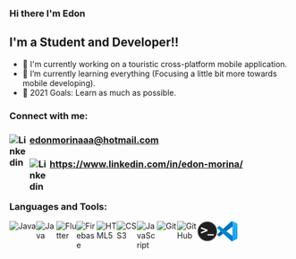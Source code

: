 ### Hi there I'm Edon

## I'm a Student and Developer!!

- 🔭 I'm currently working on a touristic cross-platform mobile application.
- 🌱 I’m currently learning everything (Focusing a little bit more towards mobile developing).
- 🥅 2021 Goals: Learn as much as possible.

### Connect with me:


### <img align="left" alt="Linkedin" width="36" src="https://img.icons8.com/external-justicon-flat-justicon/64/000000/external-email-notifications-justicon-flat-justicon-1.png"/></img>  edonmorinaaa@hotmail.com 
### <img align="left" alt="Linkedin" width="36" src="https://img.icons8.com/fluency/48/000000/linkedin.png" ></img> https://www.linkedin.com/in/edon-morina/ 

</br>


### Languages and Tools:
<!-- <img src="https://img.icons8.com/color/48/000000/powershell.png"/>  -->

<img align="left" alt="Java" width="48px" src="https://img.icons8.com/color/100/000000/java-coffee-cup-logo--v1.png" />
<img align="left" alt="Java" width="36px" src="https://img.icons8.com/color/48/000000/dart.png"/>
<img align="left" alt="Flutter" width="36px"src="https://img.icons8.com/color/26/000000/flutter.png"/>
<img align="left" alt="Firebase" width="36px" src="https://img.icons8.com/color/100/000000/firebase.png"/>

<img align="left" alt="HTML5" width="36px" src="https://img.icons8.com/color/48/000000/html-5--v1.png" />
<img align="left" alt="CSS3" width="36px" src="https://img.icons8.com/color/48/000000/css3.png" />
<img align="left" alt="JavaScript" width="36px" src="https://img.icons8.com/color/48/000000/javascript--v1.png" />
<img align="left" alt="Git" width="36px" src="https://img.icons8.com/color/48/000000/git.png" />
<img align="left" alt="GitHub" width="36px" src="https://img.icons8.com/material-outlined/24/000000/github.png" />
<img align="left" alt="Terminal" width="36px" src="https://raw.githubusercontent.com/github/explore/80688e429a7d4ef2fca1e82350fe8e3517d3494d/topics/terminal/terminal.png" />

<img align="left" alt="Visual Studio Code" width="36px" src="https://raw.githubusercontent.com/github/explore/80688e429a7d4ef2fca1e82350fe8e3517d3494d/topics/visual-studio-code/visual-studio-code.png" />



